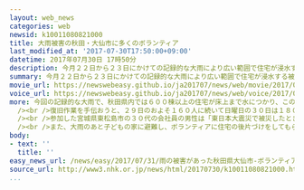 ```yaml
---
layout: web_news
categories: web
newsid: k10011080821000
title: 大雨被害の秋田・大仙市に多くのボランティア
last_modified_at: '2017-07-30T17:50:00+09:00'
datetime: 2017年07月30日 17時50分
description: 今月２２日から２３日にかけての記録的な大雨により広い範囲で住宅が浸水する被害が出た秋田県大仙市では、日曜日の３０日、多くのボランティアが集まり、住宅の後片づけなどを手伝いました。
summary: 今月２２日から２３日にかけての記録的な大雨により広い範囲で住宅が浸水する被害が出た秋田県大仙市では、日曜日の３０日、多くのボランティアが集まり、住宅の後片づけなどを手伝いました。
movie_url: https://newswebeasy.github.io/ja201707/news/web/movie/2017/07/31/k10011080821000.mp4
voice_url: https://newswebeasy.github.io/ja201707/news/web/voice/2017/07/31/k10011080821000.mp3
more: 今回の記録的な大雨で、秋田県内では６００棟以上の住宅が床上まで水につかり、このうち雄物川の氾濫などで広い範囲に浸水被害が出た大仙市では、２８日からボランティアの受け付けが始まっています。<br
  /><br />復旧作業を手伝おうと、２９日のおよそ１６０人に続いて日曜日の３０日は１８０人のボランティアが参加し、このうち大仙市協和の中淀川地区では、参加した２０人余りが住宅から泥の付いた建具を運び出して洗ったり、側溝にたまった泥をかき出したりしていました。<br
  /><br />参加した宮城県東松島市の３０代の会社員の男性は「東日本大震災で被災したときに多くのボランティアに助けられたので、恩返しの気持ちで来ました。みんなで力を合わせて生活再建の役に立ちたい」と話していました。<br
  /><br />また、大雨のあと子どもの家に避難し、ボランティアに住宅の後片づけをしてもらった７０代の女性は、「片づけがなかなか進まなかったので、ボランティアに心から感謝しています。今後の生活の見通しは立っていませんが、いつかまたこの家に戻ってきたいです」と話していました。
body:
- text: ''
  title: ''
easy_news_url: /news/easy/2017/07/31/雨の被害があった秋田県大仙市-ボランティアが手伝いに来る/
source_url: http://www3.nhk.or.jp/news/html/20170730/k10011080821000.html
...
```

